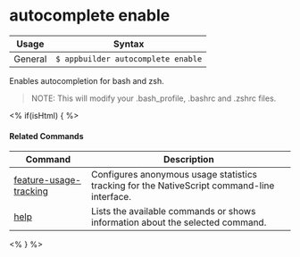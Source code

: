 autocomplete enable
==========

Usage | Syntax
------|-------
General | `$ appbuilder autocomplete enable`


Enables autocompletion for bash and zsh.

> NOTE: This will modify your .bash_profile, .bashrc and .zshrc files.

<% if(isHtml) { %> 

#### Related Commands

Command | Description
----------|----------
[feature-usage-tracking](feature-usage-tracking.html) | Configures anonymous usage statistics tracking for the NativeScript command-line interface.
[help](help.html) | Lists the available commands or shows information about the selected command.
<% } %>